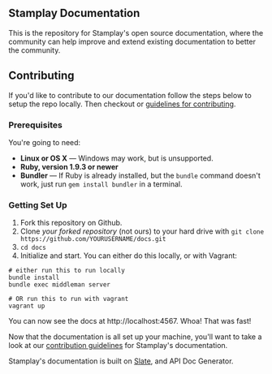 ## Stamplay Documentation

This is the repository for Stamplay's open source documentation, where the community can help improve and extend existing documentation to better the community.

Contributing
------------------------------

If you'd like to contribute to our documentation follow the steps below to setup the repo locally. Then checkout or [guidelines for contributing](https://github.com/Stamplay/docs/blob/master/CONTRIBUTING.md).

### Prerequisites

You're going to need:

 - **Linux or OS X** — Windows may work, but is unsupported.
 - **Ruby, version 1.9.3 or newer**
 - **Bundler** — If Ruby is already installed, but the `bundle` command doesn't work, just run `gem install bundler` in a terminal.

### Getting Set Up

1. Fork this repository on Github.
2. Clone *your forked repository* (not ours) to your hard drive with `git clone https://github.com/YOURUSERNAME/docs.git`
3. `cd docs`
4. Initialize and start. You can either do this locally, or with Vagrant:

```shell
# either run this to run locally
bundle install
bundle exec middleman server

# OR run this to run with vagrant
vagrant up
```

You can now see the docs at http://localhost:4567. Whoa! That was fast!

Now that the documentation is all set up your machine, you'll want to take a look at our [contribution guidelines](https://github.com/Stamplay/docs/blob/master/CONTRIBUTING.md) for Stamplay's documentation.

Stamplay's documentation is built on [Slate](https://github.com/tripit/slate), and API Doc Generator.

